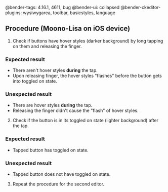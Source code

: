 @bender-tags: 4.16.1, 4611, bug
@bender-ui: collapsed
@bender-ckeditor-plugins: wysiwygarea, toolbar, basicstyles, language

## Procedure (Moono-Lisa on iOS device)

1. Check if buttons have hover styles (darker background) by long tapping on them and releasing the finger.

  ### Expected result

  * There aren't hover styles **during** the tap.
  * Upon releasing finger, the hover styles "flashes" before the button gets into toggled on state.

  ### Unexpected result

  * There are hover styles **during** the tap.
  * Releasing the finger didn't cause the "flash" of hover styles.

2. Check if the button is in its toggled on state (lighter background) after the tap.

  ### Expected result

  * Tapped button has toggled on state.

  ### Unexpected result

  * Tapped button does not have toggled on state.

3. Repeat the procedure for the second editor.
